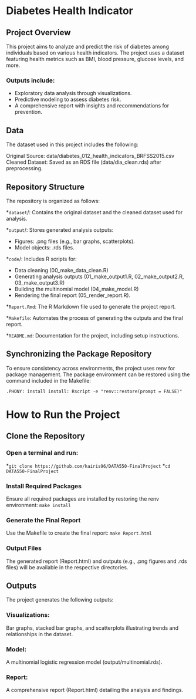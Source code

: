 # Diabetes Health Indicator

## Project Overview

This project aims to analyze and predict the risk of diabetes among individuals based on various health indicators. 
The project uses a dataset featuring health metrics such as BMI, blood pressure, glucose levels, and more. 

### Outputs include:
- Exploratory data analysis through visualizations.
- Predictive modeling to assess diabetes risk.
- A comprehensive report with insights and recommendations for prevention.

## Data
The dataset used in this project includes the following:

Original Source: data/diabetes_012_health_indicators_BRFSS2015.csv
Cleaned Dataset: Saved as an RDS file (data/dia_clean.rds) after preprocessing.

## Repository Structure

The repository is organized as follows:

*`dataset`/: Contains the original dataset and the cleaned dataset used for analysis.

*`output`/: Stores generated analysis outputs:
- Figures: .png files (e.g., bar graphs, scatterplots).
- Model objects: .rds files.

*`code`/: Includes R scripts for:
- Data cleaning (00_make_data_clean.R)
- Generating analysis outputs (01_make_output1.R, 02_make_output2.R, 03_make_output3.R)
- Building the multinomial model (04_make_model.R)
- Rendering the final report (05_render_report.R).

*`Report.Rmd`: The R Markdown file used to generate the project report.

*`Makefile`: Automates the process of generating the outputs and the final report.

*`README.md`: Documentation for the project, including setup instructions.

## Synchronizing the Package Repository

To ensure consistency across environments, the project uses renv for package management. The package environment can be restored using the command included in the Makefile:

`.PHONY: install
install:
	Rscript -e "renv::restore(prompt = FALSE)"`
# How to Run the Project

## Clone the Repository

### Open a terminal and run:
*`git clone https://github.com/kairis96/DATA550-FinalProject`
*`cd DATA550-FinalProject`

### Install Required Packages
Ensure all required packages are installed by restoring the renv environment:
  `make install`
  
### Generate the Final Report
Use the Makefile to create the final report:
  `make Report.html`

### Output Files
The generated report (Report.html) and outputs (e.g., .png figures and .rds files) will be available in the respective directories.

## Outputs

The project generates the following outputs:

### Visualizations:
Bar graphs, stacked bar graphs, and scatterplots illustrating trends and relationships in the dataset.
### Model:
A multinomial logistic regression model (output/multinomial.rds).
### Report:
A comprehensive report (Report.html) detailing the analysis and findings.